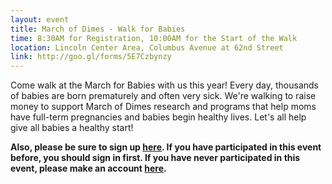 ```yaml
---
layout: event
title: March of Dimes - Walk for Babies
time: 8:30AM for Registration, 10:00AM for the Start of the Walk
location: Lincoln Center Area, Columbus Avenue at 62nd Street
link: http://goo.gl/forms/5E7Czbynzy
---
```

Come walk at the March for Babies with us this year! Every day, thousands of babies are born prematurely and often very sick. We're walking to raise money to support March of Dimes research and programs that help moms have full-term pregnancies and babies begin healthy lives. Let's all help give all babies a healthy start!

**Also, please be sure to sign up [here](http://www.marchforbabies.org/team/t2268479). If you have participated in this event before, you should sign in first. If you have never participated in this event, please make an account [here](https://www.marchforbabies.org//Registration/Signup).**
